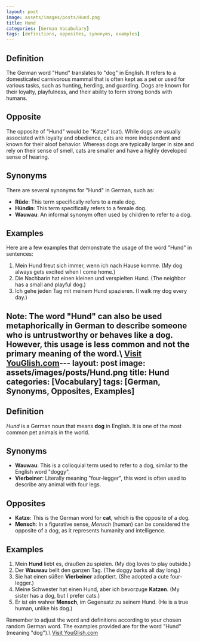 ```yaml
---
layout: post
image: assets/images/posts/Hund.png
title: Hund
categories: [German Vocabulary]
tags: [definitions, opposites, synonyms, examples]
---
```


## Definition

The German word "Hund" translates to "dog" in English. It refers to a domesticated carnivorous mammal that is often kept as a pet or used for various tasks, such as hunting, herding, and guarding. Dogs are known for their loyalty, playfulness, and their ability to form strong bonds with humans.

## Opposite

The opposite of "Hund" would be "Katze" (cat). While dogs are usually associated with loyalty and obedience, cats are more independent and known for their aloof behavior. Whereas dogs are typically larger in size and rely on their sense of smell, cats are smaller and have a highly developed sense of hearing.

## Synonyms

There are several synonyms for "Hund" in German, such as:

- **Rüde**: This term specifically refers to a male dog.
- **Hündin**: This term specifically refers to a female dog.
- **Wauwau**: An informal synonym often used by children to refer to a dog.

## Examples

Here are a few examples that demonstrate the usage of the word "Hund" in sentences:

1. Mein Hund freut sich immer, wenn ich nach Hause komme. (My dog always gets excited when I come home.)
2. Die Nachbarin hat einen kleinen und verspielten Hund. (The neighbor has a small and playful dog.)
3. Ich gehe jeden Tag mit meinem Hund spazieren. (I walk my dog every day.)

Note: The word "Hund" can also be used metaphorically in German to describe someone who is untrustworthy or behaves like a dog. However, this usage is less common and not the primary meaning of the word.\ <a id="yg-widget-0" class="youglish-widget" data-query="Hund" data-lang="german" data-components="8412" data-auto-start="0" data-bkg-color="theme_light" data-title="How%20to%20pronounce%20Hund%20in%20German"  rel="nofollow" href="https://youglish.com">Visit YouGlish.com</a><script async src="https://youglish.com/public/emb/widget.js" charset="utf-8"></script>---
layout: post
image: assets/images/posts/Hund.png
title: Hund
categories: [Vocabulary]
tags: [German, Synonyms, Opposites, Examples]
---

## Definition
*Hund* is a German noun that means **dog** in English. It is one of the most common pet animals in the world.

## Synonyms
- **Wauwau**: This is a colloquial term used to refer to a dog, similar to the English word "doggy".
- **Vierbeiner**: Literally meaning "four-legger", this word is often used to describe any animal with four legs.

## Opposites
- **Katze**: This is the German word for **cat**, which is the opposite of a dog.
- **Mensch**: In a figurative sense, *Mensch* (human) can be considered the opposite of a dog, as it represents humanity and intelligence.

## Examples
1. Mein **Hund** liebt es, draußen zu spielen. (My dog loves to play outside.)
2. Der **Wauwau** bellt den ganzen Tag. (The doggy barks all day long.)
3. Sie hat einen süßen **Vierbeiner** adoptiert. (She adopted a cute four-legger.)
4. Meine Schwester hat einen Hund, aber ich bevorzuge **Katzen**. (My sister has a dog, but I prefer cats.)
5. Er ist ein wahrer **Mensch**, im Gegensatz zu seinem Hund. (He is a true human, unlike his dog.)

Remember to adjust the word and definitions according to your chosen random German word. The examples provided are for the word "Hund" (meaning "dog").\ <a id="yg-widget-0" class="youglish-widget" data-query="Hund" data-lang="german" data-components="8412" data-auto-start="0" data-bkg-color="theme_light" data-title="How%20to%20pronounce%20Hund%20in%20German"  rel="nofollow" href="https://youglish.com">Visit YouGlish.com</a><script async src="https://youglish.com/public/emb/widget.js" charset="utf-8"></script>